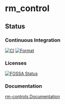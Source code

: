 # rm_control

## Status

### Continuous Integration

[![CI](https://github.com/rm-controls/rm_control/actions/workflows/industrial_ci.yml/badge.svg)](https://github.com/rm-controls/rm_control/actions/workflows/industrial_ci.yml)
[![Format](https://github.com/rm-controls/rm_control/actions/workflows/format.yml/badge.svg)](https://github.com/rm-controls/rm_control/actions/workflows/format.yml)

### Licenses

[![FOSSA Status](https://app.fossa.com/api/projects/git%2Bgithub.com%2Frm-controls%2Frm_control.svg?type=large)](https://app.fossa.com/projects/git%2Bgithub.com%2Frm-controls%2Frm_control?ref=badge_large)

### Documentation
[rm-controls Documentation](rm-controls.github.io)
